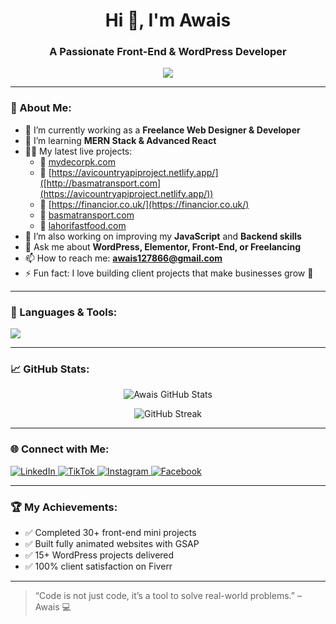 <h1 align="center">Hi 👋, I'm Awais</h1>
<h3 align="center">A Passionate Front-End & WordPress Developer</h3>



<p align="center">
  <img src="https://readme-typing-svg.herokuapp.com?font=Fira+Code&pause=1000&color=00F7FF&center=true&vCenter=true&lines=Creative+Web+Designer;WordPress+Expert+%26+Front-End+Developer;1.5+Years+of+Experience;Let's+Build+Your+Dream+Website!" />
</p>

---

### 💫 About Me:

- 🔭 I’m currently working as a **Freelance Web Designer & Developer**
- 🌱 I’m learning **MERN Stack & Advanced React**
- 👨‍💻 My latest live projects:
  - 🔗 [mydecorpk.com](https://mydecorpk.com)
  -   🔗 [https://avicountryapiproject.netlify.app/]([http://basmatransport.com](https://avicountryapiproject.netlify.app/))
  -  🔗 [https://financior.co.uk/](https://financior.co.uk/)
  - 🔗 [basmatransport.com](http://basmatransport.com)
  -  🔗 [lahorifastfood.com](https://lahorifastfood.com)
- 🧠 I’m also working on improving my **JavaScript** and **Backend skills**
- 💬 Ask me about **WordPress, Elementor, Front-End, or Freelancing**
- 📫 How to reach me: **[awais127866@gmail.com](mailto:awais127866@gmail.com)**
- ⚡ Fun fact: I love building client projects that make businesses grow 🚀

---

### 🚀 Languages & Tools:

<p align="left">
  <img src="https://skillicons.dev/icons?i=html,css,js,react,tailwind,bootstrap,wordpress,git,github,vscode" />
</p>

---

### 📈 GitHub Stats:

<p align="center">
  <img src="https://github-readme-stats.vercel.app/api?username=Awais12786&show_icons=true&theme=radical" alt="Awais GitHub Stats" />
</p>

<p align="center">
  <img src="https://github-readme-streak-stats.herokuapp.com?user=Awais12786&theme=radical" alt="GitHub Streak" />
</p>

---

### 🌐 Connect with Me:

<p align="left">
  <a href="https://www.linkedin.com/in/muhammad-awais-73b231308/" target="_blank">
    <img alt="LinkedIn" src="https://img.shields.io/badge/LinkedIn-%230077B5.svg?style=for-the-badge&logo=linkedin&logoColor=white"/>
  </a>
  <a href="https://www.tiktok.com/@awais.dev5" target="_blank">
    <img alt="TikTok" src="https://img.shields.io/badge/TikTok-000000?style=for-the-badge&logo=tiktok&logoColor=white"/>
  </a>
  <a href="https://www.instagram.com/awaisdev12/" target="_blank">
    <img alt="Instagram" src="https://img.shields.io/badge/Instagram-E4405F?style=for-the-badge&logo=instagram&logoColor=white"/>
  </a>
  <a href="https://www.facebook.com/profile.php?id=61551471187526" target="_blank">
    <img alt="Facebook" src="https://img.shields.io/badge/Facebook-1877F2?style=for-the-badge&logo=facebook&logoColor=white"/>
  </a>
</p>

---

### 🏆 My Achievements:

- ✅ Completed 30+ front-end mini projects  
- ✅ Built fully animated websites with GSAP  
- ✅ 15+ WordPress projects delivered  
- ✅ 100% client satisfaction on Fiverr  

---

> “Code is not just code, it’s a tool to solve real-world problems.” – Awais 💻
